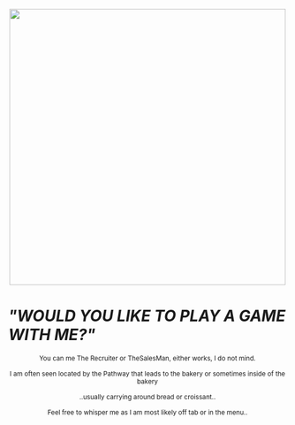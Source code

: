 <p align="center">
<img src="https://static.wikia.nocookie.net/thesquidgame/images/e/ea/GftvNnbWgAAbKid.jpeg/revision/latest/scale-to-width-down/1000?cb=20241227111206" width=500>
<p align="center">
  
# *"WOULD YOU LIKE TO PLAY A GAME WITH ME?"*

<p align="center">
<sub>You can me The Recruiter or TheSalesMan, either works, I do not mind. 
<p align="center">
<sub>I am often seen located by the Pathway that leads to the bakery or sometimes inside of the bakery
<p align="center">
<sub>..usually carrying around bread or croissant..
<p align="center">
<sub> Feel free to whisper me as I am most likely off tab or in the menu..
